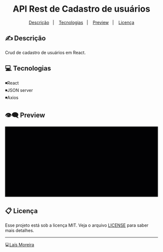<h1 align="center"> API Rest de Cadastro de usuários </h1>

<p align="center">
  <a href="#-descrição">Descrição</a>&nbsp;&nbsp;&nbsp;|&nbsp;&nbsp;&nbsp;
  <a href="#-descrição">Tecnologias</a>&nbsp;&nbsp;&nbsp;|&nbsp;&nbsp;&nbsp;
  <a href="#-descrição">Preview</a>&nbsp;&nbsp;&nbsp;|&nbsp;&nbsp;&nbsp;
  <a href="#-descrição">Licença</a>
</p>
 
## ✍ Descrição

Crud de cadastro de usuários em React.

## :computer: Tecnologias
 
:black_medium_small_square:React <br>
:black_medium_small_square:JSON server <br>
:black_medium_small_square:Axios <br>

## :eye_speech_bubble: Preview
![crud](https://github.com/lais-mm/api-rest-react-cadastro/blob/master/frontend/src/assets/imgs/crud.gif)

## 📋 Licença

Esse projeto está sob a licença MIT. Veja o arquivo [LICENSE](LICENSE.md) para saber mais detalhes.

---

:computer:<a href="https://github.com/lais-mm">Laís Moreira </a>

